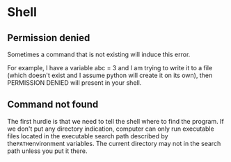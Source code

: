 # Shell

## Permission denied

Sometimes a command that is not existing will induce this error.

For example, I have a variable abc = 3 and I am trying to write it to a file \(which doesn't exist and I assume python will create it on its own\), then PERMISSION DENIED will present in your shell.

## Command not found

The first hurdle is that we need to tell the shell where to find the program. If we don't put any directory indication, computer can only run executable files located in the executable search path described by the`PATH`environment variables. The current directory may not in the search path unless you put it there.







